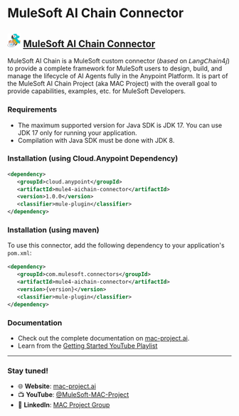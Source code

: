 
# MuleSoft AI Chain Connector


## <img src="icon/icon.svg" width="6%" alt="banner">   [MuleSoft AI Chain Connector](https://mac-project.ai/docs/mulechain-ai)

MuleSoft AI Chain is a MuleSoft custom connector (𝘣𝘢𝘴𝘦𝘥 on 𝘓𝘢𝘯𝘨𝘊𝘩𝘢𝘪𝘯4𝘫) to provide a complete framework for MuleSoft users to design, build, and manage the lifecycle of AI Agents fully in the Anypoint Platform. It is part of the MuleSoft AI Chain Project (aka MAC Project) with the overall goal to provide capabilities, examples, etc. for MuleSoft Developers.

### Requirements

- The maximum supported version for Java SDK is JDK 17. You can use JDK 17 only for running your application.
- Compilation with Java SDK must be done with JDK 8.

### Installation (using Cloud.Anypoint Dependency)

```xml
<dependency>
   <groupId>cloud.anypoint</groupId>
   <artifactId>mule4-aichain-connector</artifactId>
   <version>1.0.0</version>
   <classifier>mule-plugin</classifier>
</dependency>
```

### Installation (using maven)

To use this connector, add the following dependency to your application's `pom.xml`:

```xml
<dependency>
   <groupId>com.mulesoft.connectors</groupId>
   <artifactId>mule4-aichain-connector</artifactId>
   <version>{version}</version>
   <classifier>mule-plugin</classifier>
</dependency>
```

### Documentation
- Check out the complete documentation on [mac-project.ai](https://mac-project.ai/docs/mulechain-ai).
- Learn from the [Getting Started YouTube Playlist](https://www.youtube.com/playlist?list=PLnuJGpEBF6ZAV1JfID1SRKN6OmGORvgv6)

---

### Stay tuned!

- 🌐 **Website**: [mac-project.ai](https://mac-project.ai)
- 📺 **YouTube**: [@MuleSoft-MAC-Project](https://www.youtube.com/@MuleSoft-MAC-Project)
- 💼 **LinkedIn**: [MAC Project Group](https://lnkd.in/gW3eZrbF)
